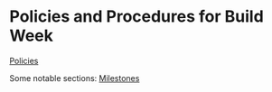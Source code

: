 # Policies and Procedures for Build Week

[Policies](https://www.notion.so/Policies-and-Procedures-19e679fc1a284b668d8132dd8d7228cd)

Some notable sections:
[Milestones](https://www.notion.so/Build-week-Schedule-and-Daily-Milestones-7f0aca2ad598459fa4492fdac9881d5b)